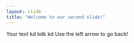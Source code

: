 ```yaml
---
layout: slide
title: "Welcome to our second slide!"
---
```

Your text kd kdk kd
Use the left arrow to go back!
